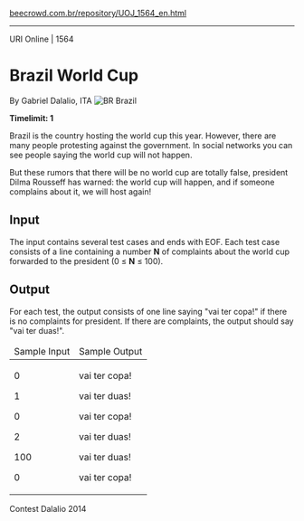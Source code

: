 <p><a href="https://www.beecrowd.com.br/repository/UOJ_1564_en.html">beecrowd.com.br/repository/UOJ_1564_en.html</a></p><hr>
<div>
  <span>URI Online | 1564</span>
  <h1>Brazil World Cup</h1>
  <div>
    <p>By Gabriel Dalalio, ITA <img src="https://resources.beecrowd.com.br/gallery/images/flags/br.gif" alt="BR"> Brazil</p>
  </div>
  <strong>Timelimit: 1</strong>
</div>
<div>
<div>
  <p>Brazil is the country hosting the world cup this year. However, there are many people protesting against the government. In social networks you can see people saying the world cup will not happen.</p>
  <p>But these rumors that there will be no world cup are totally false, president Dilma Rousseff has warned: the world cup will happen, and if someone complains about it, we will host again!</p>
</div>
<h2>Input</h2>
<div>
  <p>The input contains several test cases and ends with EOF. Each test case consists of a line containing a number <strong>N</strong> of complaints about the world cup forwarded to the president (0 ≤ <strong>N</strong> ≤ 100).</p>
</div>
<h2>Output</h2>
<div>
  <p>For each test, the output consists of one line saying "vai ter copa!" if there is no complaints for president. If there are complaints, the output should say "vai ter duas!".</p>
</div>
<div></div>
  <table>
    <thead>
      <tr>
        <td>Sample Input</td>
        <td>Sample Output</td>
      </tr>
    </thead>
    <tbody>
      <tr>
        <td>
          <p>0</p>
          <p>1</p>
          <p>0</p>
          <p>2</p>
          <p>100</p>
          <p>0</p>
        </td>
        <td>
          <p>vai ter copa!</p>
          <p>vai ter duas!</p>
          <p>vai ter copa!</p>
          <p>vai ter duas!</p>
          <p>vai ter duas!</p>
          <p>vai ter copa!</p>
        </td>
      </tr>
    </tbody>
  </table>
  <p>
  Contest Dalalio 2014</p>
</div>